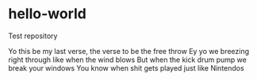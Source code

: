 # hello-world
Test repository

Yo this be my last verse, the verse to be the free throw
Ey yo we breezing right through like when the wind blows
But when the kick drum pump we break your windows
You know when shit gets played just like Nintendos
